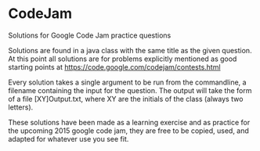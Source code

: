 # CodeJam
Solutions for Google Code Jam practice questions

Solutions are found in a java class with the same title as the given question. At this point all solutions are for problems explicitly mentioned as good starting points at https://code.google.com/codejam/contests.html

Every solution takes a single argument to be run from the commandline, a filename containing the input for the question. The output will take the form of a file [XY]Output.txt, where XY are the initials of the class (always two letters).

These solutions have been made as a learning exercise and as practice for the upcoming 2015 google code jam, they are free to be copied, used, and adapted for whatever use you see fit.

